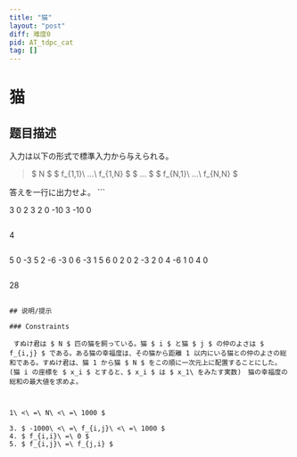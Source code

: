 ```yaml
---
title: "猫"
layout: "post"
diff: 难度0
pid: AT_tdpc_cat
tag: []
---
```


# 猫

## 题目描述

[problemUrl]: https://atcoder.jp/contests/tdpc/tasks/tdpc_cat

入力は以下の形式で標準入力から与えられる。

> $ N $ $ f_{1,1}\ ...\ f_{1,N} $ $ ... $ $ f_{N,1}\ ...\ f_{N,N} $

 答えを一行に出力せよ。 ```

3
0 2 3
2 0 -10
3 -10 0
```

```

4
```

```

5
0 -3 5 2 -6
-3 0 6 -3 1
5 6 0 2 0
2 -3 2 0 4
-6 1 0 4 0
```

```

28
```

## 说明/提示

### Constraints

 すぬけ君は $ N $ 匹の猫を飼っている。猫 $ i $ と猫 $ j $ の仲のよさは $ f_{i,j} $ である。ある猫の幸福度は、その猫から距離 1 以内にいる猫との仲のよさの総和である。すぬけ君は、猫 1 から猫 $ N $ をこの順に一次元上に配置することにした。(猫 i の座標を $ x_i $ とすると、$ x_i $ は $ x_1\ をみたす実数)　猫の幸福度の総和の最大値を求めよ。

1\ <\ =\ N\ <\ =\ 1000 $

3. $ -1000\ <\ =\ f_{i,j}\ <\ =\ 1000 $
4. $ f_{i,i}\ =\ 0 $
5. $ f_{i,j}\ =\ f_{j,i} $

